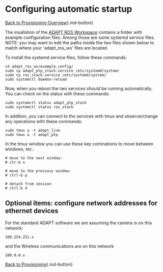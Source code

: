 # Configuring automatic startup

[Back to Provisioning Overview](provisioning.md){.md-button}

The insallation of the [ADAPT ROS Workspace](https://gitlab.kitware.com/adapt/adapt_ros_ws) contains a folder with example configuration files.  Among those are some systemd service files. NOTE: you may want to edit the paths inside the two files shown below to match where your 'adapt_ros_ws' files are located.

To install the systemd service files, follow these commands:
```
cd adapt_ros_ws/example_config/
sudo cp adapt_ptp_stack.service /etc/systemd/system/
sudo cp ros_stack.service /etc/systemd/system/
sudo systemctl daemon-reload
```

Now, when you reboot the two services should be running automatically. You can check on the status with these commands:
```
sudo systemctl status adapt_ptp_stack
sudo systemctl status ros_stack
```

In addition, you can connect to the services with tmux and observe/change any operations with these commands:
```
sudo tmux a -t adapt_live
sudo tmux a -t adapt_ptp
```

In the tmux window you can use these key cominations to move between windows, etc.:
```
# move to the next window:
# ctr-b n

# move to the previous window:
# ctrl-b p

# detach from session
# ctrl-b d
```

## Optional items: configure network addresses for ethernet devices

For the standard ADAPT software we are assuming the camera is on this network:
```
169.254.251.x
```
and the Wireless communications are on this network
```
100.0.0.x
```

[Back to Provisioning](provisioning.md){.md-button}